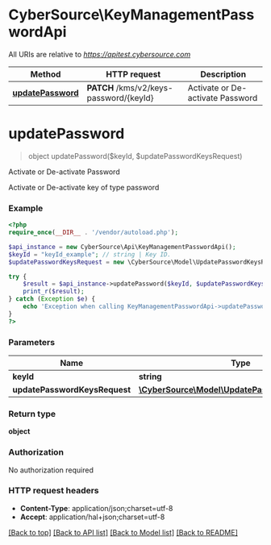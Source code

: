 # CyberSource\KeyManagementPasswordApi

All URIs are relative to *https://apitest.cybersource.com*

Method | HTTP request | Description
------------- | ------------- | -------------
[**updatePassword**](KeyManagementPasswordApi.md#updatePassword) | **PATCH** /kms/v2/keys-password/{keyId} | Activate or De-activate Password


# **updatePassword**
> object updatePassword($keyId, $updatePasswordKeysRequest)

Activate or De-activate Password

Activate or De-activate key of type password

### Example
```php
<?php
require_once(__DIR__ . '/vendor/autoload.php');

$api_instance = new CyberSource\Api\KeyManagementPasswordApi();
$keyId = "keyId_example"; // string | Key ID.
$updatePasswordKeysRequest = new \CyberSource\Model\UpdatePasswordKeysRequest(); // \CyberSource\Model\UpdatePasswordKeysRequest | 

try {
    $result = $api_instance->updatePassword($keyId, $updatePasswordKeysRequest);
    print_r($result);
} catch (Exception $e) {
    echo 'Exception when calling KeyManagementPasswordApi->updatePassword: ', $e->getMessage(), PHP_EOL;
}
?>
```

### Parameters

Name | Type | Description  | Notes
------------- | ------------- | ------------- | -------------
 **keyId** | **string**| Key ID. |
 **updatePasswordKeysRequest** | [**\CyberSource\Model\UpdatePasswordKeysRequest**](../Model/UpdatePasswordKeysRequest.md)|  |

### Return type

**object**

### Authorization

No authorization required

### HTTP request headers

 - **Content-Type**: application/json;charset=utf-8
 - **Accept**: application/hal+json;charset=utf-8

[[Back to top]](#) [[Back to API list]](../../README.md#documentation-for-api-endpoints) [[Back to Model list]](../../README.md#documentation-for-models) [[Back to README]](../../README.md)

